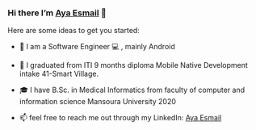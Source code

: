 ### Hi there I’m [Aya Esmail](https://www.linkedin.com/in/aya-esmail/) 👋


Here are some ideas to get you started:

-  🔭 I am a Software Engineer 💻 , mainly Android
- 🌱 I graduated from ITI 9 months diploma Mobile Native Development intake 41-Smart Village.
- 🎓 I have B.Sc. in Medical Informatics from faculty of computer and information science Mansoura University 2020

- 📫  feel free to reach me out through my LinkedIn: [Aya Esmail](https://www.linkedin.com/in/aya-esmail/) 


